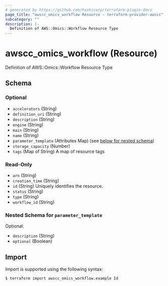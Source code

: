 ```yaml
---
# generated by https://github.com/hashicorp/terraform-plugin-docs
page_title: "awscc_omics_workflow Resource - terraform-provider-awscc"
subcategory: ""
description: |-
  Definition of AWS::Omics::Workflow Resource Type
---
```


# awscc_omics_workflow (Resource)

Definition of AWS::Omics::Workflow Resource Type



<!-- schema generated by tfplugindocs -->
## Schema

### Optional

- `accelerators` (String)
- `definition_uri` (String)
- `description` (String)
- `engine` (String)
- `main` (String)
- `name` (String)
- `parameter_template` (Attributes Map) (see [below for nested schema](#nestedatt--parameter_template))
- `storage_capacity` (Number)
- `tags` (Map of String) A map of resource tags

### Read-Only

- `arn` (String)
- `creation_time` (String)
- `id` (String) Uniquely identifies the resource.
- `status` (String)
- `type` (String)
- `workflow_id` (String)

<a id="nestedatt--parameter_template"></a>
### Nested Schema for `parameter_template`

Optional:

- `description` (String)
- `optional` (Boolean)

## Import

Import is supported using the following syntax:

```shell
$ terraform import awscc_omics_workflow.example Id
```

